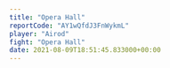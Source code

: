 ```yaml
---
title: "Opera Hall"
reportCode: "AY1wQfdJ3FnWykmL"
player: "Airod"
fight: "Opera Hall"
date: 2021-08-09T18:51:45.833000+00:00
---
```

